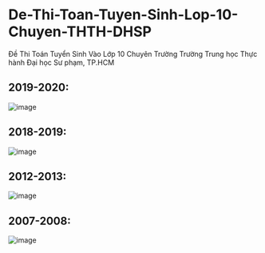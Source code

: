 # De-Thi-Toan-Tuyen-Sinh-Lop-10-Chuyen-THTH-DHSP
Đề Thi Toán Tuyển Sinh Vào Lớp 10 Chuyên Trường Trường Trung học Thực hành Đại học Sư phạm, TP.HCM

## 2019-2020:
![image](https://github.com/trietptm/De-Thi-Toan-Tuyen-Sinh-Lop-10-Chuyen-THTH-DHSP/assets/526959/cbd03e3e-6afd-41d8-a01c-13a13c1151ea)

## 2018-2019:
![image](https://github.com/user-attachments/assets/7379fb80-20c2-4abd-8604-1dd6675bb6c0)

## 2012-2013:
![image](https://github.com/trietptm/De-Thi-Toan-Tuyen-Sinh-Lop-10-Chuyen-THTH-DHSP/assets/526959/15ab0e75-13ea-4df1-920a-8c68b081b55a)

## 2007-2008:
![image](https://github.com/trietptm/De-Thi-Toan-Tuyen-Sinh-Lop-10-Chuyen-THTH-DHSP/assets/526959/0c3177ac-43b2-4d0e-8c00-90ec10a257cf)




